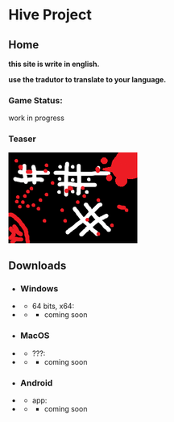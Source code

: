 # Hive Project
## Home
**this site is write in english.**

**use the tradutor to translate to your language.**

### Game Status:
work in progress
### Teaser
![Teaser](frag1.png)
## Downloads
- ### Windows
- - 64 bits, x64:
- - - coming soon
- ### MacOS
- - ???:
- - - coming soon
- ### Android
- - app:
- - - coming soon
